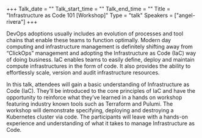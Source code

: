+++
Talk_date = ""
Talk_start_time = ""
Talk_end_time = ""
Title = "Infrastructure as Code 101 [Workshop]"
Type = "talk"
Speakers = ["angel-rivera"]
+++

DevOps adoptions usually includes an evolution of processes and tool chains that enable these teams to function optimally. Modern day computing and infrastructure management is definitely shifting away from “ClickOps” management and adopting the Infrastructure as Code (IaC) way of doing business. IaC enables teams to easily define, deploy and maintain compute infrastructures in the form of code. It also provides the ability to effortlessly scale, version and audit infrastructure resources.

In this talk, attendees will gain a basic understanding of Infrastructure as Code (IaC). They’ll be introduced to the core principles of IaC and have the opportunity to reinforce what they’ve learned in a hands on workshop featuring industry known tools such as Terraform and Pulumi. The workshop will demonstrate specifying, deploying and destroying a Kubernetes cluster via code. The participants will leave with a hands-on experience and understanding of what it takes to manage Infrastructure as Code.
